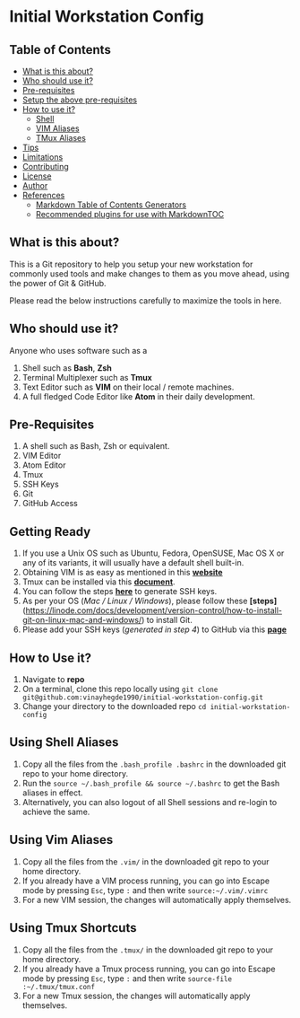 Initial Workstation Config
======================

## Table of Contents
- [What is this about?](#what-is-this-about)
- [Who should use it?](#who-should-use-it)
- [Pre-requisites](#pre-requisites)
 - [Setup the above pre-requisites](#getting-ready)
 - [How to use it?](#how-to-use-it)
    - [Shell](#using-shell-aliases)
    - [VIM Aliases](#using-vim-aliases)
    - [TMux Aliases](#using-tmux-shortcuts)
- [Tips](#tips)
- [Limitations](#limitations)
- [Contributing](#contributing)
- [License](#license)
- [Author](#author)
- [References](#references)
    - [Markdown Table of Contents Generators](#markdown-table-of-contents-generators)
    - [Recommended plugins for use with MarkdownTOC](#recommended-plugins-for-use-with-markdowntoc)

## What is this about?
This is a Git repository to help you setup your new workstation for commonly used tools and make changes to them as you move ahead, using the power of Git & GitHub.

Please read the below instructions carefully to maximize the tools in here.


## Who should use it?
Anyone who uses software such as a 
1. Shell such as **Bash**, **Zsh**
2. Terminal Multiplexer such as **Tmux**
3. Text Editor such as **VIM** on their local / remote machines.
4. A full fledged Code Editor like **Atom** in their daily development.


## Pre-Requisites
1. A shell such as Bash, Zsh or equivalent.
2. VIM Editor
3. Atom Editor
3. Tmux
4. SSH Keys
5. Git 
6. GitHub Access


## Getting Ready
1. If you use a Unix OS such as Ubuntu, Fedora, OpenSUSE, Mac OS X or any of its variants, it will usually have a default shell built-in.
2. Obtaining VIM is as easy as mentioned in this **[website](https://www.sitepoint.com/getting-started-vim/)**
3. Tmux can be installed via this **[document](https://howchoo.com/g/ytkwotvkztq/using-the-iterm-2-and-tmux-integration)**.
4. You can follow the steps [**here**](https://www.ssh.com/ssh/keygen/) to generate SSH keys.
5. As per your OS (*Mac / Linux / Windows*), please follow these **[steps]**(https://linode.com/docs/development/version-control/how-to-install-git-on-linux-mac-and-windows/) to install Git.
6. Please add your SSH keys (*generated in step 4*) to GitHub via this **[page](https://help.github.com/articles/generating-a-new-ssh-key-and-adding-it-to-the-ssh-agent/)**


## How to Use it?
1.  Navigate to **repo**
2.  On a terminal, clone this repo locally using 
  `git clone git@github.com:vinayhegde1990/initial-workstation-config.git`
3.  Change your directory to the downloaded repo
  `cd initial-workstation-config`


## Using Shell Aliases
1.  Copy all the files from the `.bash_profile .bashrc` in the downloaded git repo  to your home directory.
2.  Run the `source ~/.bash_profile && source ~/.bashrc` to get the Bash aliases in effect.
3.  Alternatively, you can also logout of all Shell sessions and re-login to achieve the same.


## Using Vim Aliases
1. Copy all the files from the `.vim/` in the downloaded git repo to your home directory.
2. If you already have a VIM process running, you can go into Escape mode by pressing `Esc`, type `:` and then write `source:~/.vim/.vimrc`
3. For a new VIM session, the changes will automatically apply themselves.

## Using Tmux Shortcuts
1. Copy all the files from the `.tmux/` in the downloaded git repo to your home directory.
2. If you already have a Tmux process running, you can go into Escape mode by pressing `Esc`, type `:` and then write `source-file :~/.tmux/tmux.conf`
3. For a new Tmux session, the changes will automatically apply themselves.
